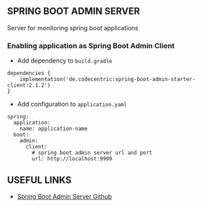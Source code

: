 ## SPRING BOOT ADMIN SERVER

Server for monitoring spring boot applications

### Enabling application as Spring Boot Admin Client

* Add dependency to `build.gradle`

```code
dependencies {
    implementation('de.codecentric:spring-boot-admin-starter-client:2.1.2')
}
```

* Add configuration to `application.yaml`

```code
spring:
  application:
    name: application-name
  boot:
    admin:
      client:
        # spring boot admin server url and port
        url: http://localhost:9999
```

## USEFUL LINKS

* [Spring Boot Admin Server Github](https://github.com/codecentric/spring-boot-admin)